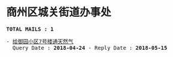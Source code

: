 # 商州区城关街道办事处
<pre><b>TOTAL MAILS : 1</b></pre>
<pre>
- <a href="../../categories/mails/4670.md">给御园小区7号楼通天然气</a><br/>  Query Date : <b>2018-04-24</b> - Reply Date : <b>2018-05-15</b>
</pre>